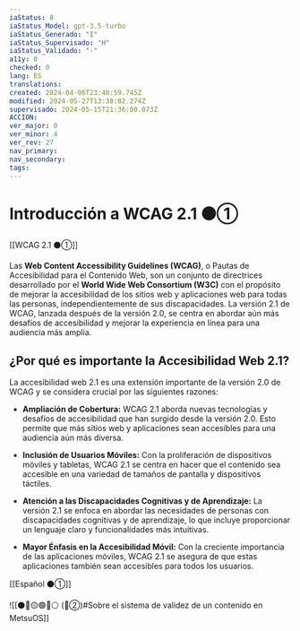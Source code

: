 ```yaml
---
iaStatus: 8
iaStatus_Model: gpt-3.5-turbo
iaStatus_Generado: "I"
iaStatus_Supervisado: "H"
iaStatus_Validado: "-"
a11y: 0
checked: 0
lang: ES
translations: 
created: 2024-04-06T23:48:59.745Z
modified: 2024-05-27T13:38:02.274Z
supervisado: 2024-05-15T21:36:00.073Z
ACCION: 
ver_major: 0
ver_minor: 4
ver_rev: 27
nav_primary: 
nav_secondary: 
tags:
---
```

# Introducción a WCAG 2.1 ⚫①

[[WCAG 2.1 ⚫①]]

Las **Web Content Accessibility Guidelines (WCAG)**, o Pautas de Accesibilidad para el Contenido Web, son un conjunto de directrices desarrollado por el **World Wide Web Consortium (W3C)** con el propósito de mejorar la accesibilidad de los sitios web y aplicaciones web para todas las personas, independientemente de sus discapacidades. La versión 2.1 de WCAG, lanzada después de la versión 2.0, se centra en abordar aún más desafíos de accesibilidad y mejorar la experiencia en línea para una audiencia más amplia.

## ¿Por qué es importante la Accesibilidad Web 2.1?

La accesibilidad web 2.1 es una extensión importante de la versión 2.0 de WCAG y se considera crucial por las siguientes razones:

- **Ampliación de Cobertura:** WCAG 2.1 aborda nuevas tecnologías y desafíos de accesibilidad que han surgido desde la versión 2.0. Esto permite que más sitios web y aplicaciones sean accesibles para una audiencia aún más diversa.
    
- **Inclusión de Usuarios Móviles:** Con la proliferación de dispositivos móviles y tabletas, WCAG 2.1 se centra en hacer que el contenido sea accesible en una variedad de tamaños de pantalla y dispositivos táctiles.
    
- **Atención a las Discapacidades Cognitivas y de Aprendizaje:** La versión 2.1 se enfoca en abordar las necesidades de personas con discapacidades cognitivas y de aprendizaje, lo que incluye proporcionar un lenguaje claro y funcionalidades más intuitivas.
    
- **Mayor Énfasis en la Accesibilidad Móvil:** Con la creciente importancia de las aplicaciones móviles, WCAG 2.1 se asegura de que estas aplicaciones también sean accesibles para todos los usuarios.

[[Español ⚫①]]

![[⚫🔴🟡🟢🔵⚪ (🔴②)#Sobre el sistema de validez de un contenido en MetsuOS]]